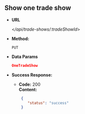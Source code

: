 **Show one trade show**
----

* **URL**

  <_/api/trade-shows/:tradeShowId_>

* **Method:**

  `PUT` 
  
* **Data Params**
  
    ```json
    OneTradeShow
    ```

* **Success Response:**

  * **Code:** 200 <br />
    **Content:** 
    ```json
     {
        "status": "success"
     }
    ```